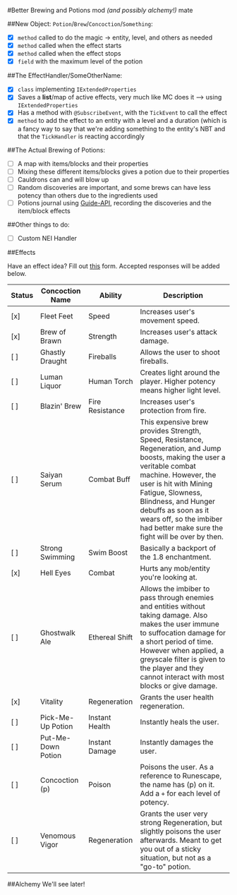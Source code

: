 #Better Brewing and Potions mod *(and possibly alchemy!)* mate

##New Object: `Potion`/`Brew`/`Concoction`/`Something`:
- [x] `method` called to do the magic -> entity, level, and others as needed
- [x] `method` called when the effect starts
- [x] `method` called when the effect stops
- [x] `field` with the maximum level of the potion

##The EffectHandler/SomeOtherName:
- [x] `class` implementing `IExtendedProperties`
- [x] Saves a **list**/map of active effects, very much like MC does it --> using `IExtendedProperties`
- [x] Has a method with `@SubscribeEvent`, with the `TickEvent` to call the effect
- [x] `method` to add the effect to an entity with a level and a duration (which is a fancy way to say that we're adding something to the entity's NBT and that the `TickHandler` is reacting accordingly

##The Actual Brewing of Potions:
- [ ] A map with items/blocks and their properties
- [ ] Mixing these different items/blocks gives a potion due to their properties
- [ ] Cauldrons can and will blow up
- [ ] Random discoveries are important, and some brews can have less potency than others due to the ingredients used
- [ ] Potions journal using [Guide-API](https://github.com/TeamAmeriFrance/Guide-API), recording the discoveries and the item/block effects

##Other things to do:

- [ ] Custom NEI Handler

##Effects

Have an effect idea? Fill out [this](http://goo.gl/forms/FiPc7Kkyhs) form. Accepted responses will be added below.

**Status** | **Concoction Name** | **Ability** | **Description**
------------ | ------------ | ------------- | -------------
[x] | Fleet Feet | Speed | Increases user's movement speed.
[x] | Brew of Brawn | Strength | Increases user's attack damage.
[ ] | Ghastly Draught | Fireballs | Allows the user to shoot fireballs.
[ ] | Luman Liquor | Human Torch | Creates light around the player. Higher potency means higher light level.
[ ] | Blazin' Brew | Fire Resistance | Increases user's protection from fire.
[ ] | Saiyan Serum | Combat Buff | This expensive brew provides Strength, Speed, Resistance, Regeneration, and Jump boosts, making the user a veritable combat machine.  However, the user is hit with Mining Fatigue, Slowness, Blindness, and Hunger debuffs as soon as it wears off, so the imbiber had better make sure the fight will be over by then.
[ ] | Strong Swimming | Swim Boost | Basically a backport of the 1.8 enchantment.
[x] | Hell Eyes | Combat | Hurts any mob/entity you're looking at.
[ ] | Ghostwalk Ale | Ethereal Shift | Allows the imbiber to pass through enemies and entities without taking damage. Also makes the user immune to suffocation damage for a short period of time. However when applied, a greyscale filter is given to the player and they cannot interact with most blocks or give damage.
[x] | Vitality | Regeneration | Grants the user health regeneration.
[ ] | Pick-Me-Up Potion | Instant Health | Instantly heals the user.
[ ] | Put-Me-Down Potion | Instant Damage | Instantly damages the user.
[ ] | Concoction (p)| Poison | Poisons the user. As a reference to Runescape, the name has (p) on it. Add a `+` for each level of potency.
[ ] | Venomous Vigor | Regeneration | Grants the user very strong Regeneration, but slightly poisons the user afterwards. Meant to get you out of a sticky situation, but not as a "go-to" potion.

##Alchemy
We'll see later!
